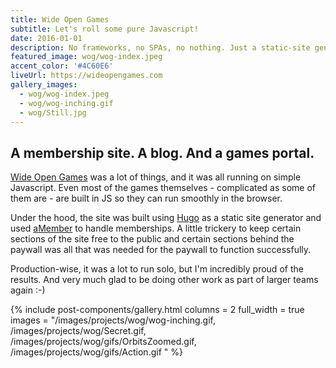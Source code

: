 ```yaml
---
title: Wide Open Games
subtitle: Let's roll some pure Javascript!
date: 2016-01-01
description: No frameworks, no SPAs, no nothing. Just a static-site generator and Javascript to create this subscription-based eZine I created and ran back in 2017.
featured_image: wog/wog-index.jpeg
accent_color: '#4C60E6'
liveUrl: https://wideopengames.com
gallery_images:
  - wog/wog-index.jpeg
  - wog/wog-inching.gif
  - wog/Still.jpg
---
```

## A membership site. A blog. And a games portal.

[Wide Open Games](https://wideopengames.com) was a lot of things, and it was all running on simple Javascript. Even most of the games themselves - complicated as some of them are - are built in JS so they can run smoothly in the browser.

Under the hood, the site was built using [Hugo](https://gohugo.io/) as a static site generator and used [aMember](https://www.amember.com/) to handle memberships. A little trickery to keep certain sections of the site free to the public and certain sections behind the paywall was all that was needed for the paywall to function successfully.

Production-wise, it was a lot to run solo, but I'm incredibly proud of the results. And very much glad to be doing other work as part of larger teams again :-)

{% include post-components/gallery.html
	columns = 2
	full_width = true
	images = "/images/projects/wog/wog-inching.gif,
	/images/projects/wog/Secret.gif,
	/images/projects/wog/gifs/OrbitsZoomed.gif,
	/images/projects/wog/gifs/Action.gif
	"
%}